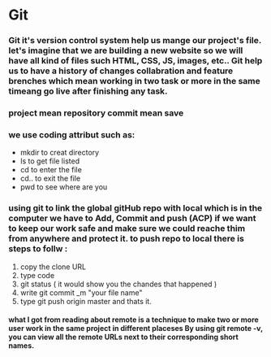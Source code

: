 # Git
### Git it's version control system help us mange our project's file. let's imagine that we are building a new website so we will have all kind of files such HTML, CSS, JS, images, etc.. Git help us to have a history of changes collabration and feature brenches which mean working in two task or more in the same timeang go live after finishing any task.

### project mean repository commit mean save

### we use coding attribut such as:

* mkdir to creat directory
* ls to get file listed
* cd to enter the file
* cd.. to exit the file
* pwd to see where are you

### using git to link the global gitHub repo with local which is in the computer we have to Add, Commit and push (ACP) if we want to keep our work safe and make sure we could reache thim from anywhere and protect it. to push repo to local there is steps to follw :
 1. copy the clone URL
 2. type code 
 3. git status ( it would show you the chandes that happened )
 4. write git commit _m "your file name"
 5. type git push origin master and thats it.
 
 #### what I got from reading about remote is a technique to make two or more user work in the same project in different placeses By using git remote -v, you can view all the remote URLs next to their corresponding short names.